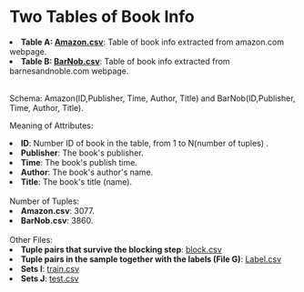# Two Tables of Book Info

<li><b>Table A: <a href="https://github.com/bailan0506/CS839/blob/master/Stage3/Data/Amazon.csv">Amazon.csv</a></b>: Table of book info extracted from amazon.com webpage. </li>
<li><b>Table B: <a href="https://github.com/bailan0506/CS839/blob/master/Stage3/Data/Barnob.csv">BarNob.csv</a></b>: Table of book info extracted from barnesandnoble.com webpage.</li> <br>

Schema: Amazon(ID,Publisher, Time, Author, Title) and BarNob(ID,Publisher, Time, Author, Title).

Meaning of Attributes:
<li><b>ID</b>: Number ID of book in the table, from 1 to N(number of tuples) .</li>
<li><b>Publisher</b>: The book's publisher.</li>
<li><b>Time</b>: The book's publish time.</li>
<li><b>Author</b>: The book's author's name.</li>
<li><b>Title</b>: The book's title (name).</li>

<br>
Number of Tuples:
<li><b>Amazon.csv</b>: 3077. </li>
<li><b>BarNob.csv</b>: 3860.</li> 

<br>
Other Files:
<li><b>Tuple pairs that survive the blocking step</b>: <a href="https://github.com/bailan0506/CS839/tree/master/Stage3/Data/block.csv">block.csv</a> </li>
<li><b>Tuple pairs in the sample together with the labels (File G)</b>: <a href="https://github.com/bailan0506/CS839/tree/master/Stage3/Data/Label.csv">Label.csv</a></li> 
<li><b>Sets I</b>: <a href="https://github.com/bailan0506/CS839/tree/master/Stage3/Data/train.csv">train.csv</a></li> 
<li><b>Sets J</b>: <a href="https://github.com/bailan0506/CS839/tree/master/Stage3/Data/test.csv">test.csv</a></li> 
